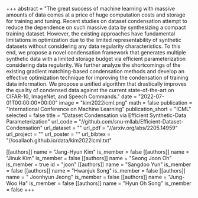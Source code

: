 +++
abstract = "The great success of machine learning with massive amounts of data comes at a price of huge computation costs and storage for training and tuning. Recent studies on dataset condensation attempt to reduce the dependence on such massive data by synthesizing a compact training dataset. However, the existing approaches have fundamental limitations in optimization due to the limited representability of synthetic datasets without considering any data regularity characteristics. To this end, we propose a novel condensation framework that generates multiple synthetic data with a limited storage budget via efficient parameterization considering data regularity. We further analyze the shortcomings of the existing gradient matching-based condensation methods and develop an effective optimization technique for improving the condensation of training data information. We propose a unified algorithm that drastically improves the quality of condensed data against the current state-of-the-art on CIFAR-10, ImageNet, and Speech Commands."
date = "2022-07-01T00:00:00+00:00"
image = "kim2022icml.png"
math = false
publication = "International Conference on Machine Learning"
publication_short = "ICML"
selected = false
title = "Dataset Condensation via Efficient Synthetic-Data Parameterization"
url_code = "//github.com/snu-mllab/Efficient-Dataset-Condensation"
url_dataset = ""
url_pdf = "//arxiv.org/abs/2205.14959"
url_project = ""
url_poster = ""
url_bibtex = "//coallaoh.github.io/data/kim2022icml.txt"

[[authors]]
    name = "Jang-Hyun Kim"
    is_member = false
[[authors]]
    name = "Jinuk Kim"
    is_member = false
[[authors]]
    name = "Seong Joon Oh"
    is_member = true
    id = "joon"
[[authors]]
    name = "Sangdoo Yun"
    is_member = false
[[authors]]
    name = "Hwanjuk Song"
    is_member = false
[[authors]]
    name = " Joonhyun Jeong"
    is_member = false
[[authors]]
    name = "Jung-Woo Ha"
    is_member = false
[[authors]]
    name = "Hyun Oh Song"
    is_member = false
+++
